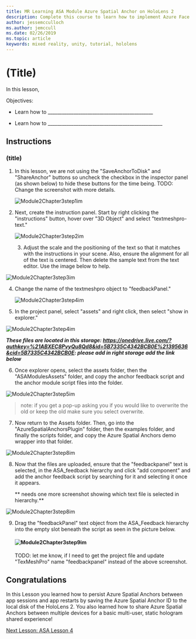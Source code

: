 ```yaml
---
title: MR Learning ASA Module Azure Spatial Anchor on HoloLens 2
description: Complete this course to learn how to implement Azure Face Recognition within a mixed reality application.
author: jessemcculloch
ms.author: jemccull
ms.date: 02/26/2019
ms.topic: article
keywords: mixed reality, unity, tutorial, hololens
---
```


# (Title)

In this lesson, 

Objectives:

* Learn how to _____________________________________________

* Learn how to _________________________________________________

  

## Instructions

### (title)

1. In this lesson, we are not using the "SaveAnchorToDisk" and "ShareAnchor" buttons so uncheck the checkbox in the inspector panel (as shown below) to hide these buttons for the time being.
   TODO: Change the screenshot with more details.

   ![Module2Chapter3step1im](images/Module2chapter3step1im.png)

2. Next, create the instruction panel. Start by right clicking the "instructions" button, hover over "3D Object" and select "textmeshpro-text."

   

   ![Module2Chapter3step2im](images/Module2chapter3step2im.png)

   3. Adjust the scale and the positioning of the text so that it matches with the instructions in your scene. Also, ensure the alignment for all of the text is centered. Then delete the sample text from the text editor. Use the image below to help. 
   

![Module2Chapter3step3im](images/Module2chapter3step3im.png)

4. Change the name of the textmeshpro object to "feedbackPanel."
   
   ![Module2Chapter3step4im](images/Module2chapter3step4im.PNG)
   
5. In the project panel, select "assets" and right click, then select "show in explorer."
   

![Module2Chapter3step4im](images/Module2chapter3step5im.png)

***These files are located in this storage: https://onedrive.live.com/?authkey=%21ABXEC8PvyQu8Qd8&id=5B7335C4342BCB0E%21395636&cid=5B7335C4342BCB0E: please add in right storage add the link below***

6. Once explorer opens, select the assets folder, then the "ASAModulesAssets" folder, and copy the anchor feedback script and the anchor module script files into the folder. 
   

![Module2Chapter3step5im](images/Module2chapter3step6im.png)

> note: if you get a pop-up asking you if you would like to overwrite the old or keep the old make sure you select overwrite.

7. Now return to the Assets folder. Then, go into the "AzureSpatialAnchorsPlugin" folder, then the examples folder, and finally the scripts folder, and copy the Azure Spatial Anchors demo wrapper into that folder. 
   

![Module2Chapter3step8im](images/Module2chapter3step7im.png)

8. Now that the files are uploaded, ensure that the "feedbackpanel" text is selected, in the ASA_feedback hierarchy and click "add component" and add the anchor feedback script by searching for it and selecting it once it appears. 
   
   ** needs one more screenshot showing which text file is selected in hierarchy.**

![Module2Chapter3step8im](images/Module2chapter3step8im.png)

9. Drag the "feedbackPanel" text object from the ASA_Feedback hierarchy into the empty slot beneath the script as seen in the picture below. 
   
   #### ![Module2Chapter3step9im](images/Module2chapter3step9im.png)
   
   TODO: let me know, if I need to get the project file and update "TexMeshPro" name "feedbackpanel" instead of the above screenshot.

## Congratulations
In this Lesson you learned how to persist Azure Spatial Anchors between app sessions and app restarts by saving the Azure Spatial Anchor ID to the local disk of the HoloLens 2. You also learned how to share Azure Spatial Anchors between multiple devices for a basic multi-user, static hologram shared experience!

[Next Lesson: ASA Lesson 4](mrlearning-base-ch4.md)

